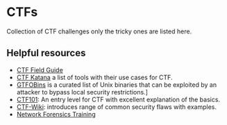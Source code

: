 # CTFs
Collection of CTF challenges only the tricky ones are listed here.

## Helpful resources
- [CTF Field Guide](https://trailofbits.github.io/ctf/)
- [CTF Katana](https://github.com/JohnHammond/ctf-katana) a list of tools with their use cases for CTF. 
- [GTFOBins](https://gtfobins.github.io/) is a curated list of Unix binaries that can be exploited by an 
attacker to bypass local security restrictions.]
- [CTF101](https://ctf101.org/): An entry level for CTF with excellent explanation of the basics.
- [CTF-Wiki](https://ctf-wiki.github.io/ctf-wiki/index-en/): introduces range of common security flaws with examples.
- [Network Forensics Training](https://www.netresec.com/?page=PcapFiles)

